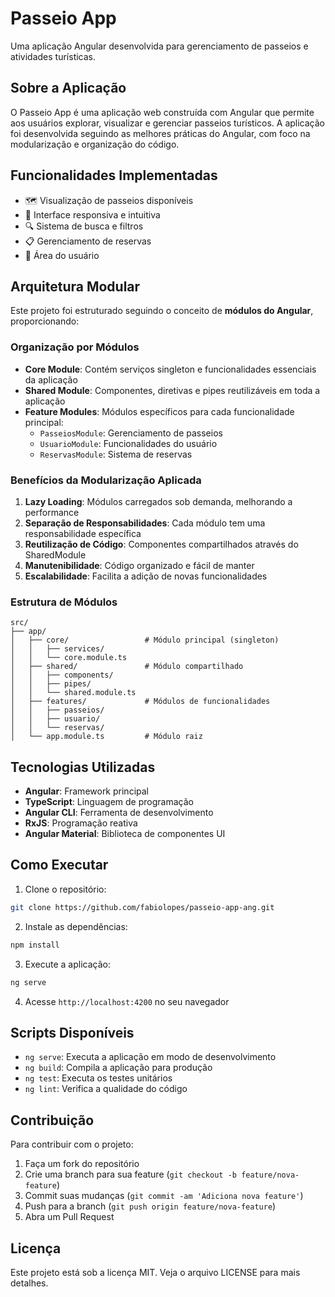 # Passeio App

Uma aplicação Angular desenvolvida para gerenciamento de passeios e atividades turísticas.

## Sobre a Aplicação

O Passeio App é uma aplicação web construída com Angular que permite aos usuários explorar, visualizar e gerenciar passeios turísticos. A aplicação foi desenvolvida seguindo as melhores práticas do Angular, com foco na modularização e organização do código.

## Funcionalidades Implementadas

- 🗺️ Visualização de passeios disponíveis
- 📱 Interface responsiva e intuitiva
- 🔍 Sistema de busca e filtros
- 📋 Gerenciamento de reservas
- 👤 Área do usuário

## Arquitetura Modular

Este projeto foi estruturado seguindo o conceito de **módulos do Angular**, proporcionando:

### Organização por Módulos

- **Core Module**: Contém serviços singleton e funcionalidades essenciais da aplicação
- **Shared Module**: Componentes, diretivas e pipes reutilizáveis em toda a aplicação
- **Feature Modules**: Módulos específicos para cada funcionalidade principal:
  - `PasseiosModule`: Gerenciamento de passeios
  - `UsuarioModule`: Funcionalidades do usuário
  - `ReservasModule`: Sistema de reservas

### Benefícios da Modularização Aplicada

1. **Lazy Loading**: Módulos carregados sob demanda, melhorando a performance
2. **Separação de Responsabilidades**: Cada módulo tem uma responsabilidade específica
3. **Reutilização de Código**: Componentes compartilhados através do SharedModule
4. **Manutenibilidade**: Código organizado e fácil de manter
5. **Escalabilidade**: Facilita a adição de novas funcionalidades

### Estrutura de Módulos

```
src/
├── app/
│   ├── core/                 # Módulo principal (singleton)
│   │   ├── services/
│   │   └── core.module.ts
│   ├── shared/               # Módulo compartilhado
│   │   ├── components/
│   │   ├── pipes/
│   │   └── shared.module.ts
│   ├── features/             # Módulos de funcionalidades
│   │   ├── passeios/
│   │   ├── usuario/
│   │   └── reservas/
│   └── app.module.ts         # Módulo raiz
```

## Tecnologias Utilizadas

- **Angular**: Framework principal
- **TypeScript**: Linguagem de programação
- **Angular CLI**: Ferramenta de desenvolvimento
- **RxJS**: Programação reativa
- **Angular Material**: Biblioteca de componentes UI

## Como Executar

1. Clone o repositório:
```bash
git clone https://github.com/fabiolopes/passeio-app-ang.git
```

2. Instale as dependências:
```bash
npm install
```

3. Execute a aplicação:
```bash
ng serve
```

4. Acesse `http://localhost:4200` no seu navegador

## Scripts Disponíveis

- `ng serve`: Executa a aplicação em modo de desenvolvimento
- `ng build`: Compila a aplicação para produção
- `ng test`: Executa os testes unitários
- `ng lint`: Verifica a qualidade do código

## Contribuição

Para contribuir com o projeto:

1. Faça um fork do repositório
2. Crie uma branch para sua feature (`git checkout -b feature/nova-feature`)
3. Commit suas mudanças (`git commit -am 'Adiciona nova feature'`)
4. Push para a branch (`git push origin feature/nova-feature`)
5. Abra um Pull Request

## Licença

Este projeto está sob a licença MIT. Veja o arquivo LICENSE para mais detalhes.